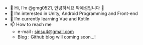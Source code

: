 - 👋 Hi, I’m @gmg0521, 안녕하세요 박예섬입니다 🤗
- 👀 I’m interested in Unity, Android Programming and Front-end
- 🌱 I’m currently learning Vue and Kotiln
- 📫 How to reach me
  - e-mail : sinsu4@gmail.com
  - Blog : Github blog will coming soon...!
  
<!---
gmg0521/gmg0521 is a ✨ special ✨ repository because its `README.md` (this file) appears on your GitHub profile.
You can click the Preview link to take a look at your changes.
--->

